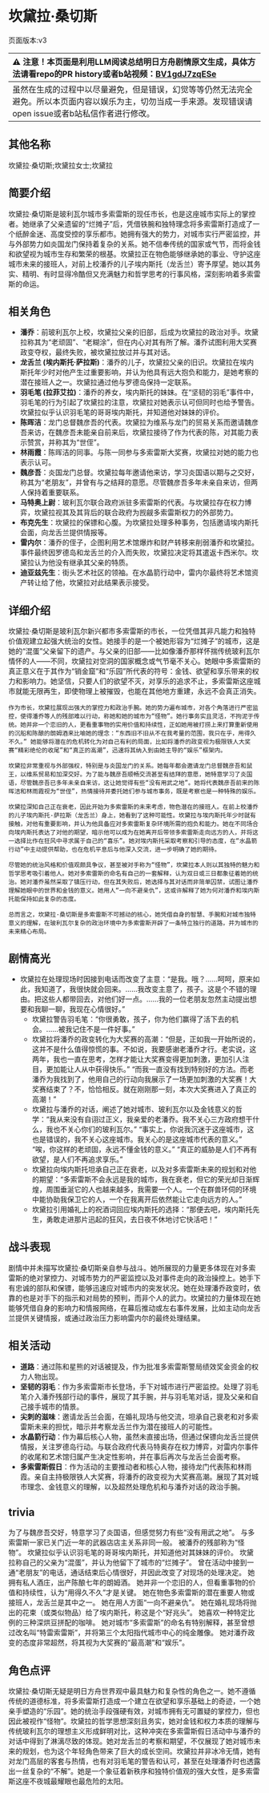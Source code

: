 # 坎黛拉·桑切斯
页面版本:v3
 

| :warning: 注意！本页面是利用LLM阅读总结明日方舟剧情原文生成，具体方法请看repo的PR history或者b站视频：[BV1gdJ7zqESe](https://www.bilibili.com/video/BV1gdJ7zqESe/)         |
|:----------------------------|
| 虽然在生成的过程中以尽量避免，但是错误，幻觉等等仍然无法完全避免。所以本页面内容以娱乐为主，切勿当成一手来源。发现错误请open issue或者b站私信作者进行修改。|



## 其他名称
坎黛拉·桑切斯;坎黛拉女士;坎黛拉
## 简要介绍
坎黛拉·桑切斯是玻利瓦尔城市多索雷斯的现任市长，也是这座城市实际上的掌控者。她继承了父亲遗留的“烂摊子”后，凭借铁腕和独特理念将多索雷斯打造成了一个纸醉金迷、高度受控的享乐都市。她拥有强大的势力，对城市实行严密监控，并与外部势力如炎国龙门保持着复杂的关系。她不信奉传统的国家或气节，而将金钱和欲望视为城市生存和繁荣的根基。坎黛拉正在物色能够继承她的事业、守护这座城市未来的接班人，对前上校潘乔的儿子埃内斯托（龙舌兰）寄予厚望。她以其务实、精明、有时显得冷酷但又充满魅力和哲学思考的行事风格，深刻影响着多索雷斯的命运。
## 相关角色
-   **潘乔**：前玻利瓦尔上校，坎黛拉父亲的旧部，后成为坎黛拉的政治对手。坎黛拉称其为“老顽固”、“老糊涂”，但在内心对其有所了解。潘乔试图利用大奖赛政变夺权，最终失败，被坎黛拉放过并与其对话。
-   **龙舌兰 (埃内斯托·萨拉斯)**：潘乔的儿子，坎黛拉父亲的旧识。坎黛拉在埃内斯托年少时对他产生过重要影响，并认为他具有远大抱负和能力，是她考察的潜在接班人之一。坎黛拉通过他与罗德岛保持一定联系。
-   **羽毛笔 (拉菲艾拉)**：潘乔的养女，埃内斯托的妹妹。在“坚韧的羽毛”事件中，羽毛笔的行为引起了坎黛拉的注意，坎黛拉对她表示认可但同时也给予警告。坎黛拉似乎认识羽毛笔的哥哥埃内斯托，并知道他对妹妹的评价。
-   **陈晖洁**：龙门总督魏彦吾的代表。坎黛拉为维系与龙门的贸易关系而邀请魏彦吾来访，在魏彦吾未能亲自前来后，坎黛拉接待了作为代表的陈，对其能力表示赞赏，并称其为“世侄”。
-   **林雨霞**：陈晖洁的同事。与陈一同参与多索雷斯大奖赛，坎黛拉对她的能力也表示认可。
-   **魏彦吾**：炎国龙门总督。坎黛拉每年邀请他来访，学习炎国语以期与之交好，称其为“老朋友”，并曾有与之结拜的意愿。尽管魏彦吾多年未亲自来访，但两人保持着重要联系。
-   **马特奥上尉**：玻利瓦尔联合政府派驻多索雷斯的代表。与坎黛拉存在权力博弈，坎黛拉视其及其背后的联合政府为觊觎多索雷斯权力的外部势力。
-   **布克先生**：坎黛拉的保镖和心腹。为坎黛拉处理多种事务，包括邀请埃内斯托会面，向龙舌兰提供情报等。
-   **雷内尔**：潘乔的侄子，企图利用艺术馆爆炸和财产转移来削弱潘乔和坎黛拉。事件最终因罗德岛和龙舌兰的介入而失败，坎黛拉决定将其遣返卡西米尔。坎黛拉认为他没有继承其父亲的特质。
-   **迪亚兹先生**：街头艺术社区的领袖。在水晶箭行动中，雷内尔最终将艺术馆资产转让给了他，坎黛拉对此结果表示接受。
## 详细介绍
坎黛拉·桑切斯是玻利瓦尔新兴都市多索雷斯的市长，一位凭借其非凡能力和独特价值观建立起强大统治的女性。她接手的是一个被她形容为“烂摊子”的城市，这是她的“混蛋”父亲留下的遗产。与父亲的旧部——比如像潘乔那样怀揣传统玻利瓦尔情怀的人——不同，坎黛拉对空洞的国家概念或气节毫不关心。她眼中多索雷斯的真正意义在于其作为“销金窟”和“乐园”所代表的符号：金钱、欲望和享乐带来的权力和影响力。她坚信，只要人们的欲望不灭，对享乐的追求不止，多索雷斯这座城市就能无限再生，即使物理上被摧毁，也能在其他地方重建，永远不会真正消失。

    作为市长，坎黛拉展现出强大的掌控力和政治手腕。她的势力遍布城市，对各个角落进行严密监控，使得潘乔等人的残部难以行动，称她和她的城市为“怪物”。她行事务实且灵活，不拘泥于传统。她并非一个恋旧的人，更看重事物的实用价值和持续性，正如她用被打捞上来打算重新使用的沉船和陈酿的朗姆酒来比喻她的理念：“东西旧不旧从不在我考量的范围，我只在乎，用得久不久。” 她能够将潜在的危机转化为对自己有利的局面，比如将潘乔的政变视为极限铁人大奖赛“精彩绝伦的收尾”和“真正的高潮”，迅速将其纳入到由她主导的“娱乐”框架内。

    坎黛拉非常重视与外部强权，特别是与炎国龙门的关系。她每年都会邀请龙门总督魏彦吾和鼠王，以维系贸易和加深交好。为了能与魏彦吾顺畅交流甚至有结拜的意愿，她特意学习了炎国语，尽管魏彦吾已多年未亲自来访，这让她觉得有些“没有用武之地”。她将代表魏彦吾前来的陈晖洁和林雨霞视为“世侄”，热情接待并委托她们参与城市事务，既是考察也是一种特殊的娱乐。

    坎黛拉深知自己正在衰老，因此开始为多索雷斯的未来考虑，物色潜在的接班人。在前上校潘乔的儿子埃内斯托·萨拉斯（龙舌兰）身上，她看到了这种可能性。坎黛拉与埃内斯托年少时就有接触，对他有重要影响，并认为他具备应对多索雷斯复杂环境所需的抱负和能力。她在不同场合向埃内斯托表达了对他的期望，暗示他可以成为在她离开后带领多索雷斯走向远方的人，并将这一选择比作在狂风中寻求属于自己的“喜乐”。她对埃内斯托采取考察和引导的态度，在“水晶箭行动”中主动提供帮助，也在危机平息后与他深入交流，进一步明确了她的期待。

    尽管她的统治风格和价值观颇具争议，甚至被对手称为“怪物”，坎黛拉本人则以其独特的魅力和哲学思考吸引着他人。她对多索雷斯的命名有自己的一套解释，认为双日或三日都象征着她的统治。她对潘乔虽然采取了镇压行动，但在其失败后，她选择与其对话而非简单囚禁，试图让潘乔理解她眼中的世界和金钱的意义。她用人“一向不避亲仇”，这或许解释了她为何对潘乔和埃内斯托能保持如此复杂的态度。

    总而言之，坎黛拉·桑切斯是多索雷斯不可撼动的核心，她凭借自身的智慧、手腕和对城市独特意义的理解，在玻利瓦尔复杂的政治环境中为多索雷斯开辟了一条特立独行的道路，并为城市的未来精心布局。
## 剧情高光
-   坎黛拉在处理现场时因接到电话而改变了主意：“是我。哦？......呵呵，原来如此，我知道了，我很快就会回来。......我改变主意了，孩子。这是个不错的理由。把这些人都带回去，对他们好一点。......我的一位老朋友忽然主动提出想要和我聊一聊，我现在心情很好。”
    -   坎黛拉警告羽毛笔：“你很勇敢，孩子，你为他们赢得了活下去的机会。......被我记住不是一件好事。”
    -   坎黛拉将潘乔的政变转化为大奖赛的高潮：“但是，正如我一开始所说的，这并不是什么值得惊慌的事。不如说，我要感谢老潘乔才行。老实说，这两年，我也一直在思考，怎样才能让大奖赛变得更加刺激，更加引人注目，更加能让人从中获得快乐。”
    “而我一直没有找到特别好的方法。而老潘乔为我找到了，他用自己的行动向我展示了一场更加刺激的大奖赛！大奖赛结束了？不，恰恰相反。就在刚刚那一刻，本次大奖赛进入了真正的高潮！”
    -   坎黛拉与潘乔的对话，阐述了她对城市、玻利瓦尔以及金钱意义的哲学：“我从来没有自诩过正义，我亲爱的老潘乔。我不关心三方政府想干什么，我也不关心你们的玻利瓦尔。”
    “事实上，你说我沉迷于这座城市，这也是错误的，我不关心这座城市。我关心的是这座城市代表的意义。”
    “唉，你这样的老顽固，永远不懂金钱的意义。”
    “真正的威胁是人们不再有欲望，是人们不再追求享乐。”
    -   坎黛拉向埃内斯托坦承自己正在衰老，以及对多索雷斯未来的规划和对他的期望：“多索雷斯不会永远是我的城市，我在衰老，但它的荣光却日渐辉煌，周围垂涎它的人也越来越多，我需要一个人。一个在群兽环伺的环境中能协助我保卫它的人，一个在我离开后依然能让它走向远方的人。”
    -   坎黛拉引用婚礼上的祝酒词回应埃内斯托的选择：“那便去吧，埃内斯托先生，勇敢走进那片迅起的狂风，去日夜不休地讨它快活吧！”
## 战斗表现
剧情中并未描写坎黛拉·桑切斯亲自参与战斗。她所展现的力量更多体现在对多索雷斯的绝对掌控力、对城市势力的严密监控以及对事件走向的政治操控上。她手下有忠诚的部队和保镖，能够迅速应对城市内的突发状况。她在处理潘乔政变时，依靠的也是对手下的指示和对局势的预判，而非个人的武力。坎黛拉的力量体现在她能够凭借自身的影响力和情报网络，在幕后推动或左右事件发展，比如主动向龙舌兰提供关键情报，或通过政治压力影响雷内尔的最终处理结果。
## 相关活动
-   **道路**：通过陈和星熊的对话被提及，作为批准多索雷斯警局绩效奖金资金的权力人物出现。
-   **坚韧的羽毛**：作为多索雷斯市长登场，手下对城市进行严密监控。处理了羽毛笔介入潘乔残部行动的事件，展现了其手腕，并与羽毛笔对话，提及父亲和自己接手城市的情景。
-   **尖刺的滋味**：邀请龙舌兰会面，在婚礼现场与他交流，坦承自己衰老和对多索雷斯未来的担忧，暗示并考察龙舌兰作为潜在接班人的可能性。
-   **水晶箭行动**：作为幕后核心人物，虽然未直接出场，但通过保镖向龙舌兰提供情报，关注罗德岛行动。与联合政府代表马特奥存在权力博弈，对雷内尔事件的收尾和艺术馆归属产生决定性影响，并在事后再次与龙舌兰会面考察。
-   **多索雷斯假日**：作为活动的主要推动者和核心人物，接待龙门代表陈和林雨霞。亲自主持极限铁人大奖赛，将潘乔的政变视为大奖赛高潮。展现了其对城市理念、金钱意义的理解，以及超然处理危机和与潘乔对话的政治手腕。
## trivia
为了与魏彦吾交好，特意学习了炎国语，但感觉努力有些“没有用武之地”。
    与多索雷斯一家已关门近一年的武器店店主关系非同一般。
    被潘乔的残部称为“怪物”。
    坎黛拉似乎认识羽毛笔的哥哥埃内斯托，并知道他对其妹妹的评价。
    坎黛拉称自己的父亲为“混蛋”，并认为他留下了城市的“烂摊子”。
    曾在活动中接到一通“老朋友”的电话，通话结束后心情很好，并因此改变了对现场的处理决定。
    她拥有私人酒庄，出产陈酿七年的朗姆酒。
    她并非一个恋旧的人，但看重事物的价值和持续性，认为“用得久不久”才是关键。
    她在物色多索雷斯的潜在重要人物或接班人，龙舌兰是其中之一。
    她在用人方面“一向不避亲仇”。
    她在婚礼现场将抛出的花束（或类似物品）给了埃内斯托，称这是个“好兆头”。
    她喜欢一种特定比例的三种深烘豆拼配的咖啡。
    她对城市“多索雷斯”的命名有特别解释，甚至曾想过改名叫“特雷索雷斯”，并将第三个太阳指代城市中心的纯金雕像。
    她对潘乔政变的态度非常超然，将其视为大奖赛的“最高潮”和“娱乐”。
## 角色点评
坎黛拉·桑切斯无疑是明日方舟世界观中最具魅力和复杂性的角色之一。她不遵循传统的道德标准，将多索雷斯打造成一个建立在欲望和享乐基础上的奇迹，一个她亲手塑造的“乐园”。她的统治手段强硬有效，对城市拥有无可置疑的掌控力，但也因此被视作“怪物”。坎黛拉的哲学思想深刻且务实，她对金钱和权力本质的理解与传统玻利瓦尔的理想主义形成鲜明对比，这种冲突在多索雷斯假日活动中与潘乔的对话中得到了淋漓尽致的体现。她对龙舌兰的考察和期望，不仅展现了她对城市未来的规划，也为这个年轻角色带来了巨大的成长空间。坎黛拉并非冰冷无情，她有对龙门高层的客套与热情，也有对羽毛笔的警告和认可，甚至在处理潘乔时也透露出一丝复杂的“不解”。她是一个象征着新秩序和独特价值观的强大女性，是多索雷斯这座不夜城最耀眼也最危险的太阳。